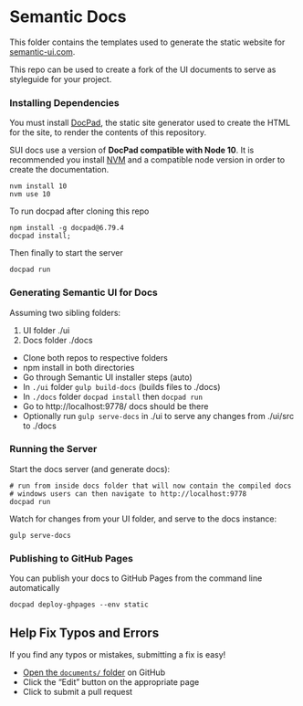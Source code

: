 # Semantic Docs

This folder contains the templates used to generate the static website for [semantic-ui.com](http://www.semantic-ui.com). 

This repo can be used to create a fork of the UI documents to serve as styleguide for your project.

### Installing Dependencies


You must install [DocPad](http://github.com/docpad/docpad), the static site generator used to create the HTML for the site, to render the contents of this repository.

SUI docs use a version of **DocPad compatible with Node 10**. It is recommended you install [NVM](https://github.com/nvm-sh/nvm) and a compatible node version in order to create the documentation.

```
nvm install 10
nvm use 10
```

To run docpad after cloning this repo

```
npm install -g docpad@6.79.4
docpad install;
```

Then finally to start the server
```
docpad run
```

### Generating Semantic UI for Docs

Assuming two sibling folders:

1. UI folder ./ui
2. Docs folder ./docs

* Clone both repos to respective folders
* npm install in both directories
* Go through Semantic UI installer steps (auto)
* In `./ui` folder `gulp build-docs` (builds files to ./docs)
* In `./docs` folder `docpad install` then `docpad run`
* Go to http://localhost:9778/ docs should be there
* Optionally run `gulp serve-docs` in ./ui to serve any changes from ./ui/src to ./docs

### Running the Server

Start the docs server (and generate docs):

```
# run from inside docs folder that will now contain the compiled docs
# windows users can then navigate to http://localhost:9778
docpad run
```


Watch for changes from your UI folder, and serve to the docs instance:

```
gulp serve-docs
```

### Publishing to GitHub Pages

You can publish your docs to GitHub Pages from the command line automatically
```
docpad deploy-ghpages --env static
```


## Help Fix Typos and Errors

If you find any typos or mistakes, submitting a fix is easy!

- [Open the `documents/` folder](https://github.com/Semantic-Org/Semantic-UI-Docs/tree/master/server/documents) on GitHub
- Click the “Edit” button on the appropriate page
- Click to submit a pull request

